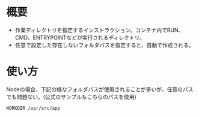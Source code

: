 # 概要
- 作業ディレクトリを指定するインストラクション。コンテナ内でRUN、CMD、ENTRYPOINTなどが実行されるディレクトリ。
- 任意で設定した存在しないフォルダパスを指定すると、自動で作成される。

# 使い方
Nodeの場合、下記の様なフォルダパスが使用されることが多いが、任意のパスでも問題ない。(公式のサンプルもこちらのパスを使用)

```
WORKDIR /usr/src/app
```
